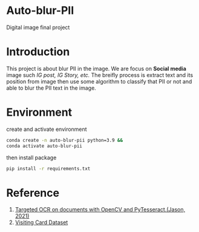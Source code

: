 # Auto-blur-PII
Digital image final project

# Introduction
This project is about blur PII in the image. We are focus on **Social media** image such *IG post, IG Story, etc.*  The breifly process is extract text and its position from image then use some algorithm to classify that PII or not and able to blur the PII text in the image.

# Environment

create and activate environment
``` bash
conda create -n auto-blur-pii python=3.9 &&
conda activate auto-blur-pii
```
then install package
``` bash
pip install -r requirements.txt
```


# Reference
1. [Targeted OCR on documents with OpenCV and PyTesseract.(Jason, 2021)](https://medium.com/analytics-vidhya/targeted-ocr-on-documents-with-opencv-and-pytesseract-edc10b5ecb62)
1. [Visiting Card Dataset](https://www.kaggle.com/datasets/dataclusterlabs/visiting-card-id-card/data)